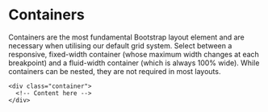 # Containers

Containers are the most fundamental Bootstrap layout element and are necessary when utilising our default grid system. Select between a responsive, fixed-width container (whose maximum width changes at each breakpoint) and a fluid-width container (which is always 100% wide).
While containers can be nested, they are not required in most layouts.

````
<div class="container">
  <!-- Content here -->
</div>
````
